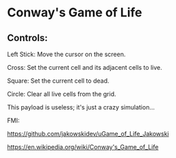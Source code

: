 # Conway's Game of Life

## Controls:

Left Stick: Move the cursor on the screen.

Cross: Set the current cell and its adjacent cells to live.

Square: Set the current cell to dead.

Circle: Clear all live cells from the grid.


This payload is useless; it's just a crazy simulation...


FMI: 

https://github.com/jakowskidev/uGame_of_Life_Jakowski

https://en.wikipedia.org/wiki/Conway's_Game_of_Life

